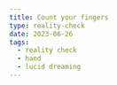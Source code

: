 ```yaml
---
title: Count your fingers
type: reality-check
date: 2023-06-26
tags:
  - reality check
  - hand
  - lucid dreaming
---
```

